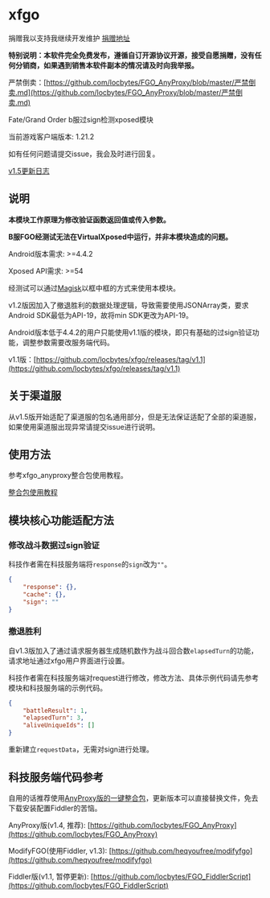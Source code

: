 # xfgo

捐赠我以支持我继续开发维护 [捐赠地址](https://github.com/locbytes/donation)

**特别说明：本软件完全免费发布，遵循自订开源协议开源，接受自愿捐赠，没有任何分销商，如果遇到销售本软件副本的情况请及时向我举报。**

严禁倒卖：[https://github.com/locbytes/FGO_AnyProxy/blob/master/严禁倒卖.md](https://github.com/locbytes/FGO_AnyProxy/blob/master/严禁倒卖.md)

Fate/Grand Order b服过sign检测xposed模块

当前游戏客户端版本: 1.21.2

如有任何问题请提交issue，我会及时进行回复。

[v1.5更新日志](https://github.com/locbytes/xfgo/blob/master/ChangeLog.md)

## 说明

**本模块工作原理为修改验证函数返回值或传入参数。**

**B服FGO经测试无法在VirtualXposed中运行，并非本模块造成的问题。**

Android版本需求: >=4.4.2

Xposed API需求: >=54

经测试可以通过[Magisk](https://forum.xda-developers.com/apps/magisk)以框中框的方式来使用本模块。

v1.2版因加入了撤退胜利的数据处理逻辑，导致需要使用JSONArray类，要求Android SDK最低为API-19，故将min SDK更改为API-19。

Android版本低于4.4.2的用户只能使用v1.1版的模块，即只有基础的过sign验证功能，调整参数需要改服务端代码。

v1.1版：[https://github.com/locbytes/xfgo/releases/tag/v1.1](https://github.com/locbytes/xfgo/releases/tag/v1.1)

## 关于渠道服

从v1.5版开始适配了渠道服的包名通用部分，但是无法保证适配了全部的渠道服，如果使用渠道服出现异常请提交issue进行说明。

## 使用方法

参考xfgo_anyproxy整合包使用教程。

[整合包使用教程](https://github.com/locbytes/FGO_AnyProxy/blob/master/Course/Course.md)

## 模块核心功能适配方法

### 修改战斗数据过sign验证

科技作者需在科技服务端将`response`的`sign`改为`""`。

```json
{
    "response": {},
    "cache": {},
    "sign": ""
}
```

### 撤退胜利

自v1.3版加入了通过请求服务器生成随机数作为战斗回合数`elapsedTurn`的功能，请求地址通过xfgo用户界面进行设置。

科技作者需在科技服务端对request进行修改，修改方法、具体示例代码请先参考模块和科技服务端的示例代码。

```json
{
    "battleResult": 1,
    "elapsedTurn": 3,
    "aliveUniqueIds": []
}
```

重新建立`requestData`，无需对sign进行处理。

## 科技服务端代码参考

自用的话推荐使用[AnyProxy版的一键整合包](https://github.com/locbytes/FGO_AnyProxy/releases)，更新版本可以直接替换文件，免去下载安装配置Fiddler的苦恼。

AnyProxy版(v1.4, 推荐): [https://github.com/locbytes/FGO_AnyProxy](https://github.com/locbytes/FGO_AnyProxy)

ModifyFGO(使用Fiddler, v1.3): [https://github.com/heqyoufree/modifyfgo](https://github.com/heqyoufree/modifyfgo)

Fiddler版(v1.1, 暂停更新): [https://github.com/locbytes/FGO_FiddlerScript](https://github.com/locbytes/FGO_FiddlerScript)
